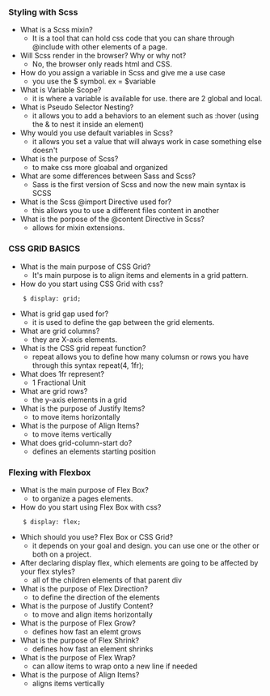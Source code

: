 ### Styling with Scss

- What is a Scss mixin?
  - It is a tool that can hold css code that you can share through @include with other elements of a page.
- Will Scss render in the browser? Why or why not?
  - No, the browser only reads html and CSS.
- How do you assign a variable in Scss and give me a use case
  - you use the $ symbol. ex = $variable
- What is Variable Scope?
  - it is where a variable is available for use. there are 2 global and local.
- What is Pseudo Selector Nesting?
  - it allows you to add a behaviors to an element such as :hover (using the & to nest it inside an element)
- Why would you use default variables in Scss?
  - it allows you set a value that will always work in case something else doesn't
- What is the purpose of Scss?
  - to make css more gloabal and organized
- What are some differences between Sass and Scss?
  - Sass is the first version of Scss and now the new main syntax is SCSS
- What is the Scss @import Directive used for?
  - this allows you to use a different files content in another
- What is the porpose of the @content Directive in Scss?
  - allows for mixin extensions.

### CSS GRID BASICS

- What is the main purpose of CSS Grid?
  - It's main purpose is to align items and elements in a grid pattern.
- How do you start using CSS Grid with css?

```
    $ display: grid;
```

- What is grid gap used for?
  - it is used to define the gap between the grid elements.
- What are grid columns?
  - they are X-axis elements.
- What is the CSS grid repeat function?
  - repeat allows you to define how many columsn or rows you have through this syntax repeat(4, 1fr);
- What does 1fr represent?
  - 1 Fractional Unit
- What are grid rows?
  - the y-axis elements in a grid
- What is the purpose of Justify Items?
  - to move items horizontally
- What is the purpose of Align Items?
  - to move items vertically
- What does grid-column-start do?
  - defines an elements starting position

### Flexing with Flexbox

- What is the main purpose of Flex Box?
  - to organize a pages elements.
- How do you start using Flex Box with css?

```
    $ display: flex;
```

- Which should you use? Flex Box or CSS Grid?
  - it depends on your goal and design. you can use one or the other or both on a project.
- After declaring display flex, which elements are going to be affected by your flex styles?
  - all of the children elements of that parent div
- What is the purpose of Flex Direction?
  - to define the direction of the elements
- What is the purpose of Justify Content?
  - to move and align items horizontally
- What is the purpose of Flex Grow?
  - defines how fast an elemt grows
- What is the purpose of Flex Shrink?
  - defines how fast an element shrinks
- What is the purpose of Flex Wrap?
  - can allow items to wrap onto a new line if needed
- What is the purpose of Align Items?
  - aligns items vertically
